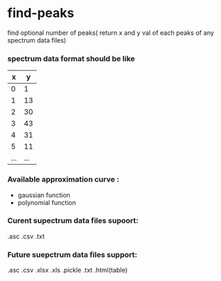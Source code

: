 # find-peaks
find optional number of peaks( return x and y val of each peaks of any spectrum data files)

### spectrum data format should be like

x | y
--- | ---
0 | 1
1 | 13
2 | 30
3 | 43
4 | 31
5 | 11
...|...

### Available approximation curve :

- gaussian function
- polynomial function

### Curent supectrum data files supoort:
.asc .csv .txt

### Future suepctrum data files support:
.asc .csv .xlsx .xls .pickle .txt .html(table)
